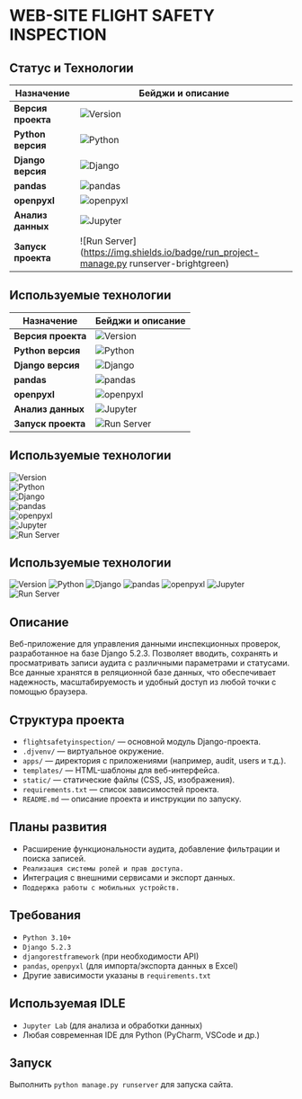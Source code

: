 # WEB-SITE FLIGHT SAFETY INSPECTION

## Статус и Технологии

| Назначение                | Бейджи и описание                                                                                                                           |
|--------------------------|---------------------------------------------------------------------------------------------------------------------------------------------|
| **Версия проекта**         | ![Version](https://img.shields.io/badge/project_version-ver.0.1-brightgreen) |
| **Python версия**         | ![Python](https://img.shields.io/badge/python-3.10%2B-blue?logo=python&logoColor=white)                                         |
| **Django версия**         | ![Django](https://img.shields.io/badge/django-5.2.3-green?logo=django&logoColor=white)                                         |
| **pandas**                | ![pandas](https://img.shields.io/badge/pandas-data%20analysis-blue?logo=pandas&logoColor=white)                                         |
| **openpyxl**              | ![openpyxl](https://img.shields.io/badge/openpyxl-Excel%20import%2Fexport-007ACC?logo=python&logoColor=white)          |
| **Анализ данных**         | ![Jupyter](https://img.shields.io/badge/Jupyter%20Lab-Data%20Analysis-orange?logo=jupyter&logoColor=white)                                 |
| **Запуск проекта**        | ![Run Server](https://img.shields.io/badge/run_project-manage.py runserver-brightgreen)                      |


## Используемые технологии

| Назначение          | Бейджи и описание                                                                                           |
|---------------------|-------------------------------------------------------------------------------------------------------------|
| **Версия проекта**   | ![Version](https://img.shields.io/badge/project%20ver-0.1-brightgreen)
| **Python версия**    | ![Python](https://img.shields.io/badge/python-3.10%2B-blue?logo=python&logoColor=white)|
| **Django версия**    | ![Django](https://img.shields.io/badge/django-5.2.3-green?logo=django&logoColor=white)|
| **pandas**          | ![pandas](https://img.shields.io/badge/pandas-data%20analysis-blue?logo=pandas&logoColor=white)|
| **openpyxl**        | ![openpyxl](https://img.shields.io/badge/openpyxl-Excel%20import%2Fexport-007ACC?logo=python&logoColor=white)|
| **Анализ данных**    | ![Jupyter](https://img.shields.io/badge/Jupyter%20Lab-IDE%20Data%20Analysis-orange?logo=jupyter&logoColor=white)|
| **Запуск проекта**   | ![Run Server](https://img.shields.io/badge/runserver-manage.py%20runserver-brightgreen)|

## Используемые технологии

![Version](https://img.shields.io/badge/project%20ver-0.1-brightgreen)  
![Python](https://img.shields.io/badge/python-3.10%2B-blue?logo=python&logoColor=white)  
![Django](https://img.shields.io/badge/django-5.2.3-green?logo=django&logoColor=white)  
![pandas](https://img.shields.io/badge/pandas-data%20analysis-blue?logo=pandas&logoColor=white)  
![openpyxl](https://img.shields.io/badge/openpyxl-Excel%20import%2Fexport-007ACC?logo=python&logoColor=white)  
![Jupyter](https://img.shields.io/badge/Jupyter%20Lab-IDE%20Data%20Analysis-orange?logo=jupyter&logoColor=white)  
![Run Server](https://img.shields.io/badge/runserver-manage.py%20runserver-brightgreen)


## Используемые технологии

![Version](https://img.shields.io/badge/project%20ver-0.1-brightgreen) ![Python](https://img.shields.io/badge/python-3.10%2B-blue?logo=python&logoColor=white) ![Django](https://img.shields.io/badge/django-5.2.3-green?logo=django&logoColor=white) ![pandas](https://img.shields.io/badge/pandas-data%20analysis-blue?logo=pandas&logoColor=white) ![openpyxl](https://img.shields.io/badge/openpyxl-Excel%20import%2Fexport-007ACC?logo=python&logoColor=white) ![Jupyter](https://img.shields.io/badge/Jupyter%20Lab-IDE%20Data%20Analysis-orange?logo=jupyter&logoColor=white) ![Run Server](https://img.shields.io/badge/runserver-manage.py%20runserver-brightgreen)

## Описание
Веб-приложение для управления данными инспекционных проверок, разработанное на базе Django 5.2.3. Позволяет вводить, сохранять и просматривать записи аудита с различными параметрами и статусами. Все данные хранятся в реляционной базе данных, что обеспечивает надежность, масштабируемость и удобный доступ из любой точки с помощью браузера.

## Структура проекта
- `flightsafetyinspection/` — основной модуль Django-проекта.
- `.djvenv/` — виртуальное окружение.
- `apps/` — директория с приложениями (например, audit, users и т.д.).
- `templates/` — HTML-шаблоны для веб-интерфейса.
- `static/` — статические файлы (CSS, JS, изображения).
- `requirements.txt` — список зависимостей проекта.
- `README.md` — описание проекта и инструкции по запуску.


## Планы развития
- Расширение функциональности аудита, добавление фильтрации и поиска записей.
- `Реализация системы ролей и прав доступа.`
- Интеграция с внешними сервисами и экспорт данных.
- `Поддержка работы с мобильных устройств.`

## Требования
- `Python 3.10+`
- `Django 5.2.3`
- `djangorestframework` (при необходимости API)
- `pandas`, `openpyxl` (для импорта/экспорта данных в Excel)
- Другие зависимости указаны в `requirements.txt`

## Используемая IDLE
- `Jupyter Lab` (для анализа и обработки данных)
- Любая современная IDE для Python (PyCharm, VSCode и др.)

## Запуск
Выполнить `python manage.py runserver` для запуска сайта.